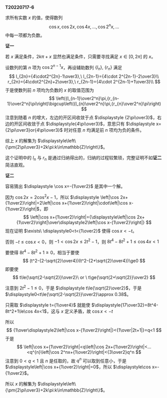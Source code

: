**T20220717-6**

求所有实数 $x$ 的值，使得数列
$$
\cos x,\cos2x,\cos4x,...,\cos 2^nx,...
$$
中每一项都为负数。

**证一**

若 $x$ 满足条件，$2k\pi+x$ 显然也满足条件，只需要寻找满足 $x\in[0,2\pi]$ 的 $x$。

设数列的第 $n$ 项为 $\cos 2^{n-1}x$，再设辅助数列 $\{l_{n}\},\ \{r_n\}$ 满足
$$
l_{2n}={4\cdot2^{2n}-1\over3},\ l_{2n-1}={4\cdot 2^{2n-1}-2\over3}\\
r_{2n}={4\cdot2^{2n}+2\over3},\ r_{2n-1}={4\cdot 2^{2n-1}+1\over3}\\
$$
于是使数列前 $n$ 项均为负数的 $x$ 的取值范围为
$$
\left({l_{n-1}\over2^n}\pi,{r_{n-1}\over2^n}\pi\right)\bigcup\left({l_{n}\over2^n}\pi,{r_{n}\over2^n}\pi\right)
$$
注意到随着 $n$ 的增大，左边的开区间收敛于点 $\displaystyle {2\pi\over3}$，右边的开区间收敛于点 $\displaystyle{4\pi\over3}$，意思只有 $\displaystyle x={2\pi\over3}or{4\pi\over3}$ 时对任意 $n$ 均满足前 $n$ 项均为负的条件。

综上 $x$ 的解集为 $\displaystyle\left\{\pm{2\pi\over3}+2k\pi:k\in\mathbb{Z}\right\}$。

这个证明中的 $l_n$ 与 $r_n$ 是通过归纳得出的，归纳的过程较繁琐，完整证明不如**证二**简洁直观。

**证二**

容易猜出 $\displaystyle \cos x=-{1\over2}$ 是其中一个解。

因为 $\cos 2x=2\cos^2x-1$，所以 $\displaystyle \left|\cos 2x+{1\over2}\right|=2\left|\cos x+{1\over2}\right|\cdot\left|\cos x-{1\over2}\right|$，即
$$
\left|\cos x+{1\over2}\right|={\displaystyle\left|\cos 2x+{1\over2}\right|\over\displaystyle2\left|\cos x-{1\over2}\right|}
$$
现在证明 $\exists\ \displaystyle0<t<{1\over2}$ 使得 $\cos x<-t$。

否则 $-t\le\cos x<0$，则 $-1<\cos 2x\le 2t^2-1$，则 $8t^4-8t^2+1\le\cos 4x< 1$

要使得 $8t^4-8t^2+1\ge 0$，相当于要使
$$
(t^2-{2-\sqrt{2}\over4})(t^2-{2+\sqrt{2}\over4})\ge0
$$
即要使
$$
t\le{\sqrt{2-\sqrt{2}}\over2}\ or \ t\ge{\sqrt{2+\sqrt{2}}\over2}
$$


注意到 $2t^2-1\le0$，于是 $\displaystyle t\le{\sqrt{2}\over2}$，于是 $\displaystyle0<t\le{\sqrt{2-\sqrt{2}}\over2}\approx 0.38$。

只需取 $\displaystyle t={1\over4}$ 就能使 $\displaystyle{17\over32}=8t^4-8t^2+1\le\cos 4x<1$，这与 $x$ 定义矛盾，故 $\cos x<-t$

所以
$$
{1\over\displaystyle2\left|\cos x-{1\over2}\right|}<{1\over|2t+1|}=q<1
$$
于是
$$
\left|\cos x+{1\over2}\right|<q\left|\cos 2x+{1\over2}\right|<...<q^{n}\left|\cos 2^nx+{1\over2}\right|<{3\over2}q^n
$$
注意到 $0<q<1$ 且 $n$ 是任取的，故 $q^n$ 可以取到任意小，于是 $\displaystyle\left|\cos x+{1\over2}\right|=0$，所以 $\displaystyle\cos x=-{1\over2}$。

所以 $x$ 的解集为 $\displaystyle\left\{\pm{2\pi\over3}+2k\pi:k\in\mathbb{Z}\right\}$。

























